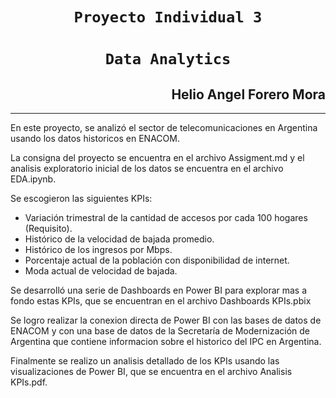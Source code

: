 # <h1 align="center">**`Proyecto Individual 3`**
# <h1 align=center>**`Data Analytics`**</h1>

<h2 <div style="text-align: right"> Helio Angel Forero Mora</div> </h2>
<hr>

En este proyecto, se analizó el sector de telecomunicaciones en Argentina usando los datos historicos en ENACOM. 

La consigna del proyecto se encuentra en el archivo Assigment.md y el analisis exploratorio inicial de los datos se encuentra en el archivo EDA.ipynb.

Se escogieron las siguientes KPIs:

- Variación trimestral de la cantidad de accesos por cada 100 hogares (Requisito).
- Histórico de la velocidad de bajada promedio.
- Histórico de los ingresos por Mbps.
- Porcentaje actual de la población con disponibilidad de internet. 
- Moda actual de velocidad de bajada. 


Se desarrolló una serie de Dashboards en Power BI para explorar mas a fondo estas KPIs, que se encuentran en el archivo Dashboards KPIs.pbix

Se logro realizar la conexion directa de Power BI con las bases de datos de ENACOM y con una base de datos de la Secretaría de Modernización de Argentina que contiene informacion sobre el historico del IPC en Argentina. 

Finalmente se realizo un analisis detallado de los KPIs usando las visualizaciones de Power BI, que se encuentra en el archivo Analisis KPIs.pdf. 



